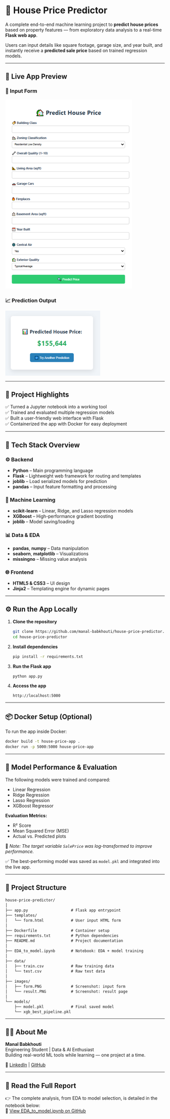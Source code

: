 # 🏡 House Price Predictor

A complete end-to-end machine learning project to **predict house prices** based on property features — from exploratory data analysis to a real-time **Flask web app**.

Users can input details like square footage, garage size, and year built, and instantly receive a **predicted sale price** based on trained regression models.

---

## 🚀 Live App Preview

### 🧾 Input Form
<img src="images/form.PNG" alt="Input form" width="400"/>

### 📈 Prediction Output
<img src="images/result.PNG" alt="Prediction result" width="300"/>

---

## 🎯 Project Highlights

✅ Turned a Jupyter notebook into a working tool  
✅ Trained and evaluated multiple regression models  
✅ Built a user-friendly web interface with Flask  
✅ Containerized the app with Docker for easy deployment

---

## 🧱 Tech Stack Overview

### ⚙️ Backend
- **Python** – Main programming language
- **Flask** – Lightweight web framework for routing and templates
- **joblib** – Load serialized models for prediction
- **pandas** – Input feature formatting and processing

### 🧠 Machine Learning
- **scikit-learn** – Linear, Ridge, and Lasso regression models
- **XGBoost** – High-performance gradient boosting
- **joblib** – Model saving/loading

### 📊 Data & EDA
- **pandas**, **numpy** – Data manipulation
- **seaborn**, **matplotlib** – Visualizations
- **missingno** – Missing value analysis

### 🌐 Frontend
- **HTML5 & CSS3** – UI design
- **Jinja2** – Templating engine for dynamic pages

---

## ⚙️ Run the App Locally

1. **Clone the repository**
   ```bash
   git clone https://github.com/manal-babkhouti/house-price-predictor.git
   cd house-price-predictor
   ```

2. **Install dependencies**
   ```bash
   pip install -r requirements.txt
   ```

3. **Run the Flask app**
   ```bash
   python app.py
   ```

4. **Access the app**
   ```
   http://localhost:5000
   ```

---

## 📦 Docker Setup (Optional)

To run the app inside Docker:

```bash
docker build -t house-price-app .
docker run -p 5000:5000 house-price-app
```

---

## 🤖 Model Performance & Evaluation

The following models were trained and compared:

- Linear Regression  
- Ridge Regression  
- Lasso Regression  
- XGBoost Regressor  

**Evaluation Metrics:**

- R² Score  
- Mean Squared Error (MSE)  
- Actual vs. Predicted plots

📌 _Note: The target variable `SalePrice` was log-transformed to improve performance._

✅ The best-performing model was saved as `model.pkl` and integrated into the live app.

---

## 📁 Project Structure

```text
house-price-predictor/
│
├── app.py                   # Flask app entrypoint
├── templates/
│   └── form.html            # User input HTML form
│
├── Dockerfile               # Container setup
├── requirements.txt         # Python dependencies
├── README.md                # Project documentation
│
├── EDA_to_model.ipynb       # Notebook: EDA + model training
│
├── data/
│   ├── train.csv            # Raw training data
│   └── test.csv             # Raw test data
│
├── images/
│   ├── form.PNG             # Screenshot: input form
│   └── result.PNG           # Screenshot: result page
│
└── models/
    ├── model.pkl            # Final saved model
    └── xgb_best_pipeline.pkl
```

---

## 👩‍💻 About Me

**Manal Babkhouti**  
Engineering Student | Data & AI Enthusiast  
Building real-world ML tools while learning — one project at a time.

🔗 [LinkedIn](https://www.linkedin.com/in/manal-babkhouti/) | [GitHub](https://github.com/manal-babkhouti)

---

## 📘 Read the Full Report

👉 The complete analysis, from EDA to model selection, is detailed in the notebook below:  
📄 [View EDA_to_model.ipynb on GitHub](https://github.com/manal-babkhouti/house-price-predictor/blob/main/EDA_to_model.ipynb)
